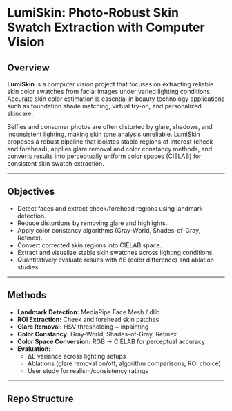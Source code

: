 # LumiSkin: Photo-Robust Skin Swatch Extraction with Computer Vision

## Overview
**LumiSkin** is a computer vision project that focuses on extracting reliable skin color swatches from facial images under varied lighting conditions. Accurate skin color estimation is essential in beauty technology applications such as foundation shade matching, virtual try-on, and personalized skincare.  

Selfies and consumer photos are often distorted by glare, shadows, and inconsistent lighting, making skin tone analysis unreliable. LumiSkin proposes a robust pipeline that isolates stable regions of interest (cheek and forehead), applies glare removal and color constancy methods, and converts results into perceptually uniform color spaces (CIELAB) for consistent skin swatch extraction.

---

## Objectives
- Detect faces and extract cheek/forehead regions using landmark detection.  
- Reduce distortions by removing glare and highlights.  
- Apply color constancy algorithms (Gray-World, Shades-of-Gray, Retinex).  
- Convert corrected skin regions into CIELAB space.  
- Extract and visualize stable skin swatches across lighting conditions.  
- Quantitatively evaluate results with ΔE (color difference) and ablation studies.  

---

## Methods
- **Landmark Detection:** MediaPipe Face Mesh / dlib  
- **ROI Extraction:** Cheek and forehead skin patches  
- **Glare Removal:** HSV thresholding + inpainting  
- **Color Constancy:** Gray-World, Shades-of-Gray, Retinex  
- **Color Space Conversion:** RGB → CIELAB for perceptual accuracy  
- **Evaluation:**  
  - ΔE variance across lighting setups  
  - Ablations (glare removal on/off, algorithm comparisons, ROI choice)  
  - User study for realism/consistency ratings  

---

## Repo Structure
